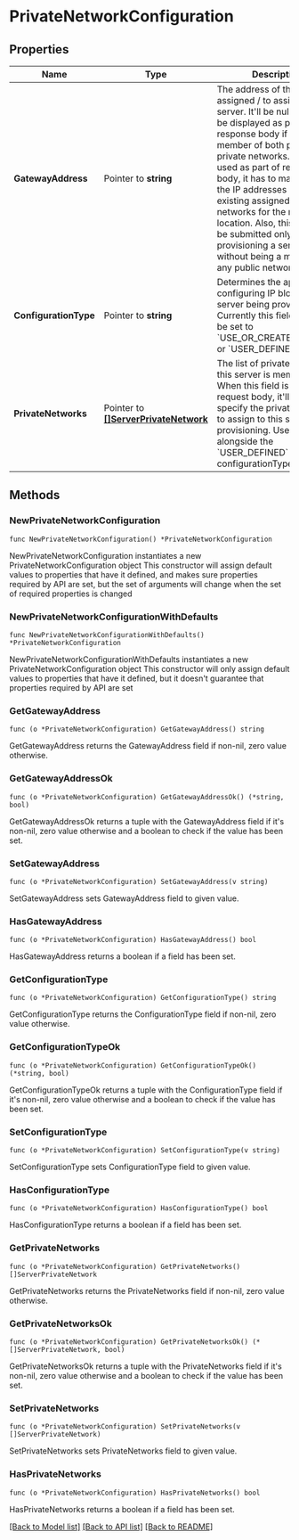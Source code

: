 # PrivateNetworkConfiguration

## Properties

Name | Type | Description | Notes
------------ | ------------- | ------------- | -------------
**GatewayAddress** | Pointer to **string** | The address of the gateway assigned / to assign to the server. It&#39;ll be null and won&#39;t be displayed as part of response body if server is a member of both public and private networks. When used as part of request body, it has to match one of the IP addresses used in the existing assigned private networks for the relevant location. Also, this field can be submitted only when provisioning a server without being a member of any public network. | [optional] 
**ConfigurationType** | Pointer to **string** | Determines the approach for configuring IP blocks for the server being provisioned. Currently this field should be set to &#x60;USE_OR_CREATE_DEFAULT&#x60; or &#x60;USER_DEFINED&#x60;. | [optional] [default to "USE_OR_CREATE_DEFAULT"]
**PrivateNetworks** | Pointer to [**[]ServerPrivateNetwork**](ServerPrivateNetwork.md) | The list of private networks this server is member of. When this field is part of request body, it&#39;ll be used to specify the private networks to assign to this server upon provisioning. Used alongside the &#x60;USER_DEFINED&#x60; configurationType. | [optional] 

## Methods

### NewPrivateNetworkConfiguration

`func NewPrivateNetworkConfiguration() *PrivateNetworkConfiguration`

NewPrivateNetworkConfiguration instantiates a new PrivateNetworkConfiguration object
This constructor will assign default values to properties that have it defined,
and makes sure properties required by API are set, but the set of arguments
will change when the set of required properties is changed

### NewPrivateNetworkConfigurationWithDefaults

`func NewPrivateNetworkConfigurationWithDefaults() *PrivateNetworkConfiguration`

NewPrivateNetworkConfigurationWithDefaults instantiates a new PrivateNetworkConfiguration object
This constructor will only assign default values to properties that have it defined,
but it doesn't guarantee that properties required by API are set

### GetGatewayAddress

`func (o *PrivateNetworkConfiguration) GetGatewayAddress() string`

GetGatewayAddress returns the GatewayAddress field if non-nil, zero value otherwise.

### GetGatewayAddressOk

`func (o *PrivateNetworkConfiguration) GetGatewayAddressOk() (*string, bool)`

GetGatewayAddressOk returns a tuple with the GatewayAddress field if it's non-nil, zero value otherwise
and a boolean to check if the value has been set.

### SetGatewayAddress

`func (o *PrivateNetworkConfiguration) SetGatewayAddress(v string)`

SetGatewayAddress sets GatewayAddress field to given value.

### HasGatewayAddress

`func (o *PrivateNetworkConfiguration) HasGatewayAddress() bool`

HasGatewayAddress returns a boolean if a field has been set.

### GetConfigurationType

`func (o *PrivateNetworkConfiguration) GetConfigurationType() string`

GetConfigurationType returns the ConfigurationType field if non-nil, zero value otherwise.

### GetConfigurationTypeOk

`func (o *PrivateNetworkConfiguration) GetConfigurationTypeOk() (*string, bool)`

GetConfigurationTypeOk returns a tuple with the ConfigurationType field if it's non-nil, zero value otherwise
and a boolean to check if the value has been set.

### SetConfigurationType

`func (o *PrivateNetworkConfiguration) SetConfigurationType(v string)`

SetConfigurationType sets ConfigurationType field to given value.

### HasConfigurationType

`func (o *PrivateNetworkConfiguration) HasConfigurationType() bool`

HasConfigurationType returns a boolean if a field has been set.

### GetPrivateNetworks

`func (o *PrivateNetworkConfiguration) GetPrivateNetworks() []ServerPrivateNetwork`

GetPrivateNetworks returns the PrivateNetworks field if non-nil, zero value otherwise.

### GetPrivateNetworksOk

`func (o *PrivateNetworkConfiguration) GetPrivateNetworksOk() (*[]ServerPrivateNetwork, bool)`

GetPrivateNetworksOk returns a tuple with the PrivateNetworks field if it's non-nil, zero value otherwise
and a boolean to check if the value has been set.

### SetPrivateNetworks

`func (o *PrivateNetworkConfiguration) SetPrivateNetworks(v []ServerPrivateNetwork)`

SetPrivateNetworks sets PrivateNetworks field to given value.

### HasPrivateNetworks

`func (o *PrivateNetworkConfiguration) HasPrivateNetworks() bool`

HasPrivateNetworks returns a boolean if a field has been set.


[[Back to Model list]](../README.md#documentation-for-models) [[Back to API list]](../README.md#documentation-for-api-endpoints) [[Back to README]](../README.md)


